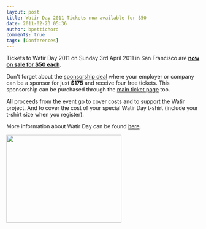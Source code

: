 ```yaml
---
layout: post
title: Watir Day 2011 Tickets now available for $50
date: 2011-02-23 05:36
author: bpettichord
comments: true
tags: [Conferences]
---
```

Tickets to Watir Day 2011 on Sunday 3rd April 2011 in San Francisco are <a href="http://watirday.eventbrite.com/"><strong>now on sale for $50 each</strong></a>.
<!--more-->

Don't forget about the <a href="http://watir.com/watir-day/sponsorship/">sponsorship deal</a> where your employer or company can be a sponsor for just <strong>$175</strong> and receive four free tickets. This sponsorship can be purchased through the <a href="http://watirday.eventbrite.com/">main ticket page</a> too.

All proceeds from the event go to cover costs and to support the Watir project. And to cover the cost of your special Watir Day t-shirt (include your t-shirt size when you register).

More information about Watir Day can be found <a href="http://watir.com/watir-day/">here</a>.

<a href="http://watirday.eventbrite.com/"><img class="alignnone size-medium wp-image-631" title="WatirDayTickets" src="http://watir001.files.wordpress.com/2011/02/watirdaytickets.png?w=300" alt="" width="300" height="229" /></a>
